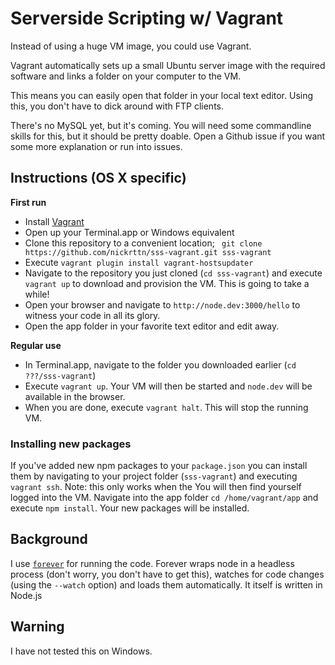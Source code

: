 # Serverside Scripting w/ Vagrant

Instead of using a huge VM image, you could use Vagrant.

Vagrant automatically sets up a small Ubuntu server image with the required software and links a folder on your computer to the VM.

This means you can easily open that folder in your local text editor. Using this, you don't have to dick around with FTP clients.

There's no MySQL yet, but it's coming. You will need some commandline skills for this, but it should be pretty doable. Open a Github issue if you want some more explanation or run into issues.

## Instructions (OS X specific)

**First run**
- Install [Vagrant](https://www.vagrantup.com/downloads.html)
- Open up your Terminal.app or Windows equivalent
- Clone this repository to a convenient location; ` git clone https://github.com/nickrttn/sss-vagrant.git sss-vagrant`
- Execute `vagrant plugin install vagrant-hostsupdater`
- Navigate to the repository you just cloned (`cd sss-vagrant`) and execute `vagrant up` to download and provision the VM. This is going to take a while!
- Open your browser and navigate to `http://node.dev:3000/hello` to witness your code in all its glory.
- Open the app folder in your favorite text editor and edit away.

**Regular use**
- In Terminal.app, navigate to the folder you downloaded earlier (`cd ???/sss-vagrant`)
- Execute `vagrant up`. Your VM will then be started and `node.dev` will be available in the browser.
- When you are done, execute `vagrant halt`. This will stop the running VM.

### Installing new packages

If you've added new npm packages to your `package.json` you can install them by navigating to your project folder (`sss-vagrant`) and executing `vagrant ssh`. Note: this only works when the You will then find yourself logged into the VM. Navigate into the app folder `cd /home/vagrant/app` and execute `npm install`. Your new packages will be installed.

## Background

I use [`forever`](https://github.com/foreverjs/forever) for running the code. Forever wraps node in a headless process (don't worry, you don't have to get this), watches for code changes (using the `--watch` option) and loads them automatically. It itself is written in Node.js

## Warning

I have not tested this on Windows.
